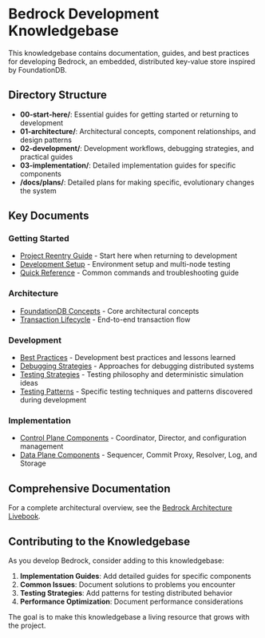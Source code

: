 # Bedrock Development Knowledgebase

This knowledgebase contains documentation, guides, and best practices for developing Bedrock, an embedded, distributed key-value store inspired by FoundationDB.

## Directory Structure

- **00-start-here/**: Essential guides for getting started or returning to development
- **01-architecture/**: Architectural concepts, component relationships, and design patterns
- **02-development/**: Development workflows, debugging strategies, and practical guides
- **03-implementation/**: Detailed implementation guides for specific components
- **/docs/plans/**: Detailed plans for making specific, evolutionary changes the system

## Key Documents

### Getting Started

- [Project Reentry Guide](00-start-here/project-reentry-guide.md) - Start here when returning to development
- [Development Setup](00-start-here/development-setup.md) - Environment setup and multi-node testing
- [Quick Reference](00-start-here/quick-reference.md) - Common commands and troubleshooting guide

### Architecture

- [FoundationDB Concepts](01-architecture/foundationdb-concepts.md) - Core architectural concepts
- [Transaction Lifecycle](01-architecture/transaction-lifecycle.md) - End-to-end transaction flow

### Development

- [Best Practices](02-development/best-practices.md) - Development best practices and lessons learned
- [Debugging Strategies](02-development/debugging-strategies.md) - Approaches for debugging distributed systems
- [Testing Strategies](02-development/testing-strategies.md) - Testing philosophy and deterministic simulation ideas
- [Testing Patterns](02-development/testing-patterns.md) - Specific testing techniques and patterns discovered during development

### Implementation

- [Control Plane Components](03-implementation/control-plane-components.md) - Coordinator, Director, and configuration management
- [Data Plane Components](03-implementation/data-plane-components.md) - Sequencer, Commit Proxy, Resolver, Log, and Storage

## Comprehensive Documentation

For a complete architectural overview, see the [Bedrock Architecture Livebook](../docs/bedrock-architecture.livemd).

## Contributing to the Knowledgebase

As you develop Bedrock, consider adding to this knowledgebase:

1. **Implementation Guides**: Add detailed guides for specific components
2. **Common Issues**: Document solutions to problems you encounter
3. **Testing Strategies**: Add patterns for testing distributed behavior
4. **Performance Optimization**: Document performance considerations

The goal is to make this knowledgebase a living resource that grows with the project.
